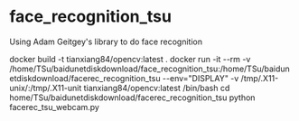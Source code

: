 # face_recognition_tsu
Using Adam Geitgey's library to do face recognition

docker build -t tianxiang84/opencv:latest .
docker run -it --rm -v /home/TSu/baidunetdiskdownload/face_recognition_tsu:/home/TSu/baidunetdiskdownload/facerec_recognition_tsu --env="DISPLAY" -v /tmp/.X11-unix/:/tmp/.X11-unit tianxiang84/opencv:latest /bin/bash
cd home/TSu/baidunetdiskdownload/facerec_recognition_tsu
python facerec_tsu_webcam.py
